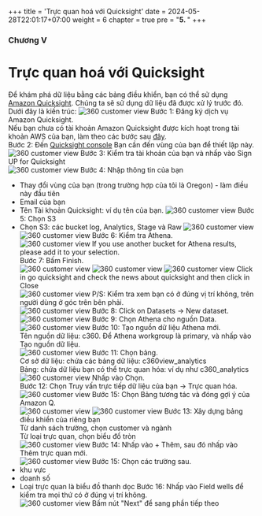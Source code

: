 +++
title = 'Trực quan hoá với Quicksight'
date = 2024-05-28T22:01:17+07:00
weight = 6
chapter = true
pre = "<b>5. </b>"
+++

### Chương V

# Trực quan hoá với Quicksight
Để khám phá dữ liệu bằng các bảng điều khiển, bạn có thể sử dụng [Amazon Quicksight](https://aws.amazon.com/quicksight/?nc1=h_ls). Chúng ta sẽ sử dụng dữ liệu đã được xử lý trước đó. Dưới đây là kiến trúc: 
![360 customer view](https://vuha7394.github.io/workshop-aws2/images/assets/160.png) 
Bước 1: Đăng ký dịch vụ Amazon Quicksight.  
Nếu bạn chưa có tài khoản Amazon Quicksight được kích hoạt trong tài khoản AWS của bạn, làm theo các bước sau [đây](https://www.google.com/url?q=https://docs.aws.amazon.com/quicksight/latest/user/setup-new-quicksight-account.html&sa=D&source=docs&ust=1716835727056335&usg=AOvVaw2jemETLlPbWH9UrXj9Ptfk).  
Bước 2: Đến [Quicksight console](https://quicksight.aws.amazon.com/sn/start) Bạn cần đến vùng của bạn để thiết lập này.  
![360 customer view](https://vuha7394.github.io/workshop-aws2/images/assets/161.png) 
Bước 3: Kiểm tra tài khoản của bạn và nhấp vào Sign UP for Quicksight  
![360 customer view](https://vuha7394.github.io/workshop-aws2/images/assets/162.png) 
Bước 4: Nhập thông tin của bạn  
+ Thay đổi vùng của bạn (trong trường hợp của tôi là Oregon) - làm điều này đầu tiên
+ Email của bạn
+ Tên Tài khoản Quicksight: ví dụ tên của bạn.
![360 customer view](https://vuha7394.github.io/workshop-aws2/images/assets/163.png) 
Bước 5: Chọn S3
+ Chọn S3: các bucket log, Analytics, Stage và Raw
![360 customer view](https://vuha7394.github.io/workshop-aws2/images/assets/164.png) 
![360 customer view](https://vuha7394.github.io/workshop-aws2/images/assets/165.png) 
Bước 6: Kiểm tra Athena.  
![360 customer view](https://vuha7394.github.io/workshop-aws2/images/assets/166.png) 
If you use another bucket for Athena results, please add it to your selection.  
Bước 7: Bấm Finish.  
![360 customer view](https://vuha7394.github.io/workshop-aws2/images/assets/167.png) 
![360 customer view](https://vuha7394.github.io/workshop-aws2/images/assets/168.png) 
![360 customer view](https://vuha7394.github.io/workshop-aws2/images/assets/169.png) 
Click in go quicksight and check the news about quicksight and then click in Close  
![360 customer view](https://vuha7394.github.io/workshop-aws2/images/assets/170.png) 
P/S: Kiểm tra xem bạn có ở đúng vị trí không, trên người dùng ở góc trên bên phải.  
![360 customer view](https://vuha7394.github.io/workshop-aws2/images/assets/171.png) 
Bước 8: Click on Datasets -> New dataset.  
![360 customer view](https://vuha7394.github.io/workshop-aws2/images/assets/172.png) 
Bước 9: Chọn Athena cho nguồn Data.  
![360 customer view](https://vuha7394.github.io/workshop-aws2/images/assets/173.png) 
Bước 10: Tạo nguồn dữ liệu Athena mới.  
Tên nguồn dữ liệu: c360. Để Athena workgroup là primary, và nhấp vào Tạo nguồn dữ liệu.  
![360 customer view](https://vuha7394.github.io/workshop-aws2/images/assets/174.png) 
Bước 11: Chọn bảng.  
Cơ sở dữ liệu: chứa các bảng dữ liệu: c360view_analytics  
Bảng: chứa dữ liệu bạn có thể trực quan hóa: ví dụ như c360_analytics  
![360 customer view](https://vuha7394.github.io/workshop-aws2/images/assets/175.png) 
Nhấp vào Chọn.  
Bước 12: Chọn Truy vấn trực tiếp dữ liệu của bạn -> Trực quan hóa.  
![360 customer view](https://vuha7394.github.io/workshop-aws2/images/assets/176.png) 
Bước 15: Chọn Bảng tương tác và đóng gợi ý của Amazon Q.  
![360 customer view](https://vuha7394.github.io/workshop-aws2/images/assets/177.png) 
![360 customer view](https://vuha7394.github.io/workshop-aws2/images/assets/178.png) 
Bước 13: Xây dựng bảng điều khiển của riêng bạn  
Từ danh sách trường, chọn customer và ngành  
Từ loại trực quan, chọn biểu đồ tròn  
![360 customer view](https://vuha7394.github.io/workshop-aws2/images/assets/179.png) 
Bước 14: Nhấp vào + Thêm, sau đó nhấp vào Thêm trực quan mới.  
![360 customer view](https://vuha7394.github.io/workshop-aws2/images/assets/180.png) 
Bước 15: Chọn các trường sau.  
+ khu vực
+ doanh số
+ Loại trực quan là biểu đồ thanh dọc
Bước 16: Nhấp vào Field wells để kiểm tra mọi thứ có ở đúng vị trí không.  
![360 customer view](https://vuha7394.github.io/workshop-aws2/images/assets/181.png) 
Bấm nút "Next" để sang phần tiếp theo  